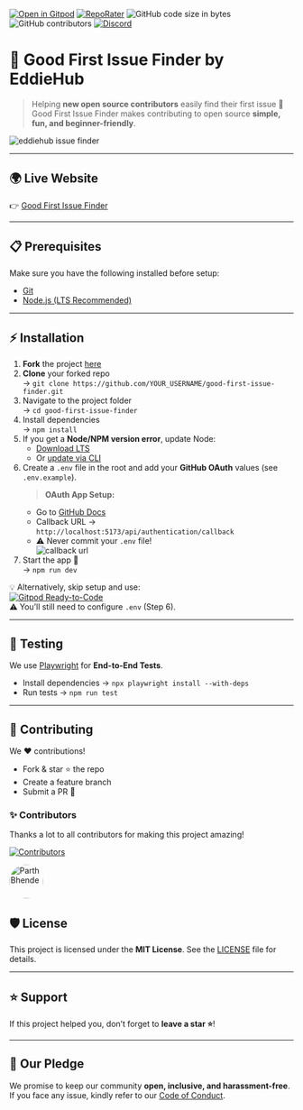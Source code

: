 [![Open in Gitpod](https://gitpod.io/button/open-in-gitpod.svg)](https://gitpod.io/#https://github.com/EddieHubCommunity/good-first-issue-finder) [![RepoRater](https://repo-rater.eddiehub.org/api/badge?owner=EddieHubCommunity&name=good-first-issue-finder)](https://repo-rater.eddiehub.org/rate?owner=EddieHubCommunity&name=good-first-issue-finder) ![GitHub code size in bytes](https://img.shields.io/github/languages/code-size/EddieHubCommunity/good-first-issue-finder?style=plastic) ![GitHub contributors](https://img.shields.io/github/contributors/EddieHubCommunity/good-first-issue-finder) [![Discord](https://img.shields.io/badge/Discord-%235865F2.svg?style=plastic&logo=discord&logoColor=white)](https://discord.com/invite/jZQs6Wu)

# 🚀 Good First Issue Finder by EddieHub
> Helping **new open source contributors** easily find their first issue 🎉  
Good First Issue Finder makes contributing to open source **simple, fun, and beginner-friendly**.  

![eddiehub issue finder](https://github.com/user-attachments/assets/093b84ac-0fb8-43ab-aa55-0992a01d8fc5)

---

## 🌍 Live Website
👉 [Good First Issue Finder](https://finder.eddiehub.org)

---

## 📋 Prerequisites
Make sure you have the following installed before setup:  
- [Git](https://git-scm.com/downloads)  
- [Node.js (LTS Recommended)](https://nodejs.org/en/download/)  

---

## ⚡ Installation
1. **Fork** the project [here](https://github.com/EddieHubCommunity/good-first-issue-finder/fork)  
2. **Clone** your forked repo  
   → `git clone https://github.com/YOUR_USERNAME/good-first-issue-finder.git`  
3. Navigate to the project folder  
   → `cd good-first-issue-finder`  
4. Install dependencies  
   → `npm install`  
5. If you get a **Node/NPM version error**, update Node:  
   - [Download LTS](https://nodejs.org/en/)  
   - Or [update via CLI](https://www.geeksforgeeks.org/how-to-update-node-js-and-npm-to-next-version/)  
6. Create a `.env` file in the root and add your **GitHub OAuth** values (see `.env.example`).  
   > **OAuth App Setup:**  
   - Go to [GitHub Docs](https://docs.github.com/en/developers/apps/building-oauth-apps/creating-an-oauth-app)  
   - Callback URL → `http://localhost:5173/api/authentication/callback`  
   - ⚠️ Never commit your `.env` file!  
   ![callback url](https://user-images.githubusercontent.com/75534912/191059977-48962f25-4a83-4564-9a17-019ab0783a40.jpg)  
7. Start the app 🚀  
   → `npm run dev`  

💡 Alternatively, skip setup and use:  
[![Gitpod Ready-to-Code](https://img.shields.io/badge/Gitpod-Ready--to--Code-blue?logo=gitpod)](https://gitpod.io/#https://github.com/EddieHubCommunity/good-first-issue-finder)  
⚠️ You’ll still need to configure `.env` (Step 6).

---

## 🧪 Testing
We use [Playwright](https://playwright.dev/) for **End-to-End Tests**.  
- Install dependencies → `npx playwright install --with-deps`  
- Run tests → `npm run test`

---

## 🤝 Contributing
We ❤️ contributions!  
- Fork & star ⭐ the repo  
- Create a feature branch  
- Submit a PR 🚀  

### ✨ Contributors
Thanks a lot to all contributors for making this project amazing!  

[![Contributors](https://contrib.rocks/image?repo=EddieHubCommunity/good-first-issue-finder)](https://github.com/EddieHubCommunity/good-first-issue-finder/graphs/contributors)

 
<a href="https://github.com/parth11-c">
  <img src="https://avatars.githubusercontent.com/u/174133272?v=4" width="60px;" style="border-radius:50%;" alt="ParthBhende"/>
</a>  

## 🛡️ License
This project is licensed under the **MIT License**. See the [LICENSE](LICENSE) file for details.  

---

## ⭐ Support
If this project helped you, don’t forget to **leave a star ⭐**!  

---

## 📜 Our Pledge
We promise to keep our community **open, inclusive, and harassment-free**.  
If you face any issue, kindly refer to our [Code of Conduct](https://github.com/EddieHubCommunity/good-first-issue-finder/blob/main/CODE_OF_CONDUCT.md).  
